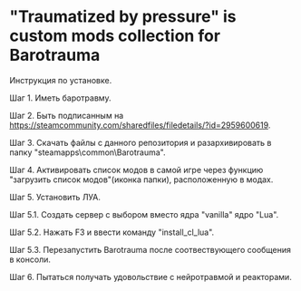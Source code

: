 # "Traumatized by pressure" is custom mods collection for Barotrauma

Инструкция по установке.

Шаг 1.
Иметь баротравму.

Шаг 2.
Быть подписанным на https://steamcommunity.com/sharedfiles/filedetails/?id=2959600619.

Шаг 3.
Скачать файлы с данного репозитория и разархивировать в папку "steamapps\common\Barotrauma".

Шаг 4.
Активировать список модов в самой игре через функцию "загрузить список модов"(иконка папки), расположенную в модах.

Шаг 5.
Установить ЛУА. 

  Шаг 5.1. 
  Создать сервер с выбором вместо ядра "vanilla" ядро "Lua".
  
  Шаг 5.2. 
  Нажать F3 и ввести команду "install_cl_lua".
  
  Шаг 5.3.
  Перезапустить Barotrauma после соотвествующего сообщения в консоли.
  
Шаг 6.
Пытаться получать удовольствие с нейротравмой и реакторами.
